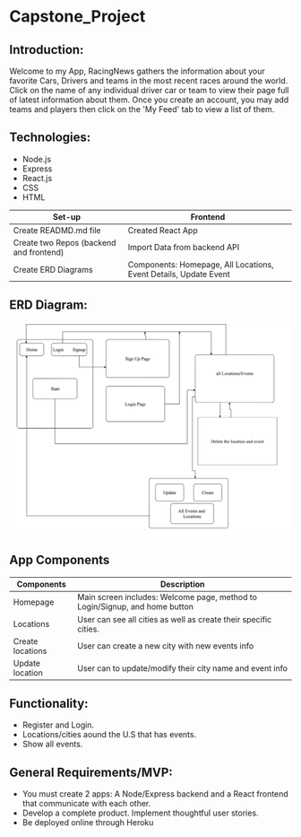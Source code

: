# Capstone_Project

## Introduction:
Welcome to my App, RacingNews gathers the information about your favorite Cars, Drivers and teams in the most recent races around the world. Click on the name of any individual driver car or team to view their page full of latest information about them. Once you create an account, you may add teams and players then click on the 'My Feed' tab to view a list of them.

## Technologies:
* Node.js
* Express
* React.js
* CSS
* HTML

**Set-up**|**Frontend**|
|--------|----------|
|Create READMD.md file|Created React App|
|Create two Repos (backend and frontend)|Import Data from backend API|
|Create ERD Diagrams|Components: Homepage, All Locations, Event Details, Update Event|


## ERD Diagram:

![ERD](./ERD-F.png)

## App Components

|**Components**|**Description**|
|--------------|---------------|
|Homepage|Main screen includes: Welcome page, method to Login/Signup, and home button|
|Locations|User can see all cities as well as create their specific cities.|
|Create locations|User can create a new city with new events info|
|Update location|User can to update/modify their city name and event info|


## Functionality:

* Register and Login.
* Locations/cities aound the U.S that has events.
* Show all events.

## General Requirements/MVP:

* You must create 2 apps: A Node/Express backend and a React frontend that communicate with each other.
* Develop a complete product. Implement thoughtful user stories.
* Be deployed online through Heroku
